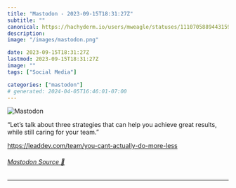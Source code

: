 ```yaml
---
title: "Mastodon - 2023-09-15T18:31:27Z"
subtitle: ""
canonical: https://hachyderm.io/users/mweagle/statuses/111070588944315936
description:
image: "/images/mastodon.png"

date: 2023-09-15T18:31:27Z
lastmod: 2023-09-15T18:31:27Z
image: ""
tags: ["Social Media"]

categories: ["mastodon"]
# generated: 2024-04-05T16:46:01-07:00
---
```

![Mastodon](/images/mastodon.png)

<p>“Let’s talk about three strategies that can help you achieve great results, while still caring for your team.”</p><p><a href="https://leaddev.com/team/you-cant-actually-do-more-less" target="_blank" rel="nofollow noopener noreferrer" translate="no"><span class="invisible">https://</span><span class="ellipsis">leaddev.com/team/you-cant-actu</span><span class="invisible">ally-do-more-less</span></a></p>


###### [Mastodon Source 🐘](https://hachyderm.io/@mweagle/111070588944315936)

___
